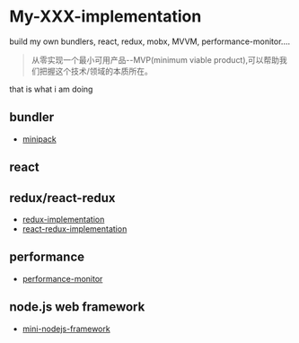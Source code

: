 # My-XXX-implementation
build my own bundlers, react, redux, mobx, MVVM, performance-monitor....

> 从零实现一个最小可用产品--MVP(minimum viable product),可以帮助我们把握这个技术/领域的本质所在。

that is what i am doing

## bundler
- [minipack](https://github.com/liangfung/minipack-implementation)

## react

## redux/react-redux
- [redux-implementation](https://github.com/liangfung/a-redux-implementation/tree/master/redux-implementation)
- [react-redux-implementation](https://github.com/liangfung/a-redux-implementation/tree/master/react-redux-implementation)

## performance
- [performance-monitor](https://github.com/liangfung/performance-monitor)

## node.js web framework
- [mini-nodejs-framework](https://github.com/liangfung/mini-nodejs-framework)
